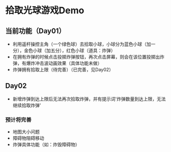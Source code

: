 # 拾取光球游戏Demo

## 当前功能（Day01）
- 利用遥杆操控主角（一个绿色球）去拾取小球，小球分为蓝色小球（加一分），金色小球（加五分），红色小球（道具：炸弹）
- 在拥有炸弹的时候点击投掷炸弹按钮，再次点击屏幕，则会在该位置投掷出炸弹，有爆炸冲击波动画效果（具体功能未做）
- 炸弹拥有拾取上限（待完善）（已完善，见Day02）

## Day02
- 新增炸弹到达上限后无法再次拾取炸弹，并有提示词'炸弹数量到达上限，无法继续拾取炸弹'
### 预计将完善
- 地图大小问题
- 障碍物阻碍移动
- 炸弹具体功能（如：炸毁障碍物）
